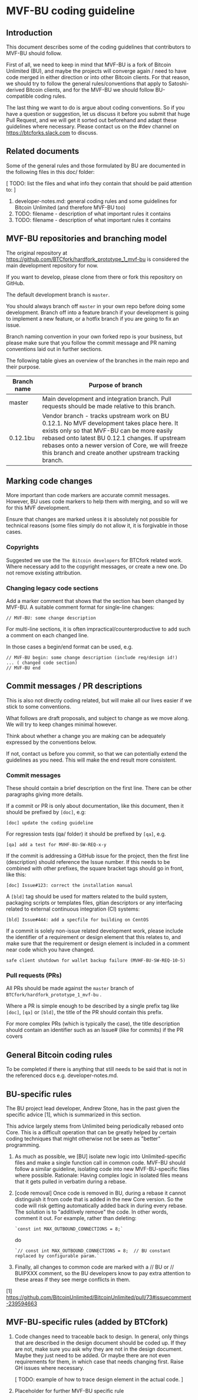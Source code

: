 # MVF-BU coding guideline

## Introduction

This document describes some of the coding guidelines that contributors to
MVF-BU should follow.

First of all, we need to keep in mind that MVF-BU is a fork of Bitcoin
Unlimited (BU), and maybe the projects will converge again / need to have
code merged in either direction or into other Bitcoin clients.
For that reason, we should try to follow the general rules/conventions
that apply to Satoshi-derived Bitcoin clients, and for the MVF-BU we should
follow BU-compatible coding rules.

The last thing we want to do is argue about coding conventions. So if you
have a question or suggestion, let us discuss it before you submit that
huge Pull Request, and we will get it sorted out beforehand and adapt
these guidelines where necessary. Please contact us on the #dev channel on
<https://btcforks.slack.com> to discuss.


## Related documents

Some of the general rules and those formulated by BU are documented in the
following files in this doc/ folder:

[ TODO: list the files and what info they contain that should be paid
        attention to: ]

1. developer-notes.md: general coding rules and some guidelines for
   Bitcoin Unlimited (and therefore MVF-BU too)
2. TODO: filename - description of what important rules it contains
3. TODO: filename - description of what important rules it contains


## MVF-BU repositories and branching model

The original repository at <https://github.com/BTCfork/hardfork_prototype_1_mvf-bu>
is considered the main development repository for now.

If you want to develop, please clone from there or fork this repository
on GitHub.

The default development branch is `master`.

You should always branch off `master` in your own repo before doing some
development. Branch off into a feature branch if your development is
going to implement a new feature, or a hotfix branch if you are going to
fix an issue.

Branch naming convention in your own forked repo is your business,
but please make sure that you follow the commit message and PR naming
conventions laid out in further sections.

The following table gives an overview of the branches in the main repo
and their purpose.


| Branch name  | Purpose of branch                                     |
| ------------ |------------------------------------------------------ |
| master       | Main development and integration branch. Pull requests should be made relative to this branch. |
| 0.12.1bu     | Vendor branch - tracks upstream work on BU 0.12.1. No MVF development takes place here. It exists only so that MVF-BU can be more easily rebased onto latest BU 0.12.1 changes. If upstream rebases onto a newer version of Core, we will freeze this branch and create another upstream tracking branch.              |


## Marking code changes

More important than code markers are accurate commit messages.
However, BU uses code markers to help them with merging, and so will
we for this MVF development.

Ensure that changes are marked unless it is absolutely not possible
for technical reasons (some files simply do not allow it, it is
forgivable in those cases.


### Copyrights

Suggested we use the `The Bitcoin developers` for BTCfork related work.
Where necessary add to the copyright messages, or create a new one.
Do not remove existing attribution.


### Changing legacy code sections

Add a marker comment that shows that the section has been changed by MVF-BU.
A suitable comment format for single-line changes:

    // MVF-BU: some change description

For multi-line sections, it is often impractical/counterproductive to add
such a comment on each changed line.

In those cases a begin/end format can be used, e.g.

    // MVF-BU begin: some change description (include req/design id!)
    ... ( changed code section)
    // MVF-BU end


## Commit messages / PR descriptions

This is also not directly coding related, but will make all our lives
easier if we stick to some conventions.

What follows are draft proposals, and subject to change as we move along.
We will try to keep changes minimal however.

Think about whether a change you are making can be adequately expressed
by the conventions below.

If not, contact us before you commit, so that we can potentially extend
the guidelines as you need. This will make the end result more consistent.


### Commit messages

These should contain a brief description on the first line.
There can be other paragraphs giving more details.

If a commit or PR is only about documentation, like this document, then
it should be prefixed by `[doc]`, e.g:

    [doc] update the coding guideline

For regression tests (qa/ folder) it should be prefixed by `[qa]`, e.g.

    [qa] add a test for MVHF-BU-SW-REQ-x-y

If the commit is addressing a GitHub issue for the project,
then the first line (description) should reference the Issue number. If
this needs to be combined with other prefixes, the square bracket tags
should go in front, like this:

    [doc] Issue#123: correct the installation manual

A `[bld]` tag should be used for matters related to the build system,
packaging scripts or templates files, gitian descriptors or any
interfacing related to external continuous integration (CI) systems:

    [bld] Issue#444: add a specfile for building on CentOS

If a commit is solely non-issue related development work, please include
the identifier of a requirement or design element that this relates to,
and make sure that the requirement or design element is included in
a comment near code which you have changed.

    safe client shutdown for wallet backup failure (MVHF-BU-SW-REQ-10-5)


### Pull requests (PRs)

All PRs should be made against the `master` branch of `BTCfork/hardfork_prototype_1_mvf-bu` .

Where a PR is simple enough to be described by a single prefix tag like
`[doc]`, `[qa]` or `[bld]`, the title of the PR should contain this prefix.

For more complex PRs (which is typically the case), the title description
should contain an identifier such as an Issue# (like for commits) if the
PR covers


## General Bitcoin coding rules

To be completed if there is anything that still needs to be said that is
not in the referenced docs e.g. developer-notes.md.


## BU-specific rules

The BU project lead developer, Andrew Stone, has in the past given the specific advice \[1\], which is summarized in this section.

This advice largely stems from Unlimited being periodically rebased onto Core.
This is a difficult operation that can be greatly helped by certain coding techniques that might otherwise not be seen as "better" programming.

1. As much as possible, we \[BU\] isolate new logic into Unlimited-specific files and make a single function call in common code.
MVF-BU should follow a similar guideline, isolating code into new MVF-BU-specific files where possible.
Rationale: Having complex logic in isolated files means that it gets pulled in verbatim during a rebase.

2. \[code removal\] Once code is removed in BU, during a rebase it cannot distinguish it from code that is added in the new Core version. So the code will risk getting automatically added back in during every rebase. The solution is to "additively remove" the code.  In other words, comment it out.  For example, rather than deleting:

       `const int MAX_OUTBOUND_CONNECTIONS = 8;`

   do

       `// const int MAX_OUTBOUND_CONNECTIONS = 8;  // BU constant replaced by configurable param.`

3. Finally, all changes to common code are marked with a // BU or // BUIPXXX comment, so the BU developers know to pay extra attention to these areas if they see merge conflicts in them.

[1] https://github.com/BitcoinUnlimited/BitcoinUnlimited/pull/73#issuecomment-239594663


## MVF-BU-specific rules (added by BTCfork)

1. Code changes need to traceable back to design. In general, only things
   that are described in the design document should be coded up. If they
   are not, make sure you ask why they are not in the design document.
   Maybe they just need to be added. Or maybe there are not even
   requirements for them, in which case that needs changing first.
   Raise GH issues where necessary.

   [ TODO: example of how to trace design element in the actual code. ]

2. Placeholder for further MVF-BU specific rule
